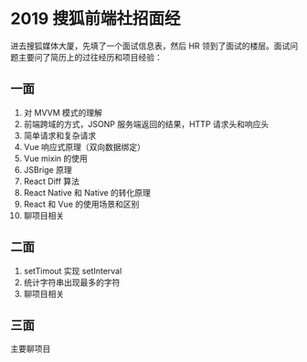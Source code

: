 # 2019 搜狐前端社招面经

进去搜狐媒体大厦，先填了一个面试信息表，然后 HR 领到了面试的楼层。面试问题主要问了简历上的过往经历和项目经验：

## 一面

1. 对 MVVM 模式的理解
2. 前端跨域的方式，JSONP 服务端返回的结果，HTTP 请求头和响应头
3. 简单请求和复杂请求
4. Vue 响应式原理（双向数据绑定）
5. Vue mixin 的使用
6. JSBrige 原理
7. React Diff 算法
8. React Native 和 Native 的转化原理
9. React 和 Vue 的使用场景和区别
10. 聊项目相关

## 二面

1. setTimout 实现 setInterval
2. 统计字符串出现最多的字符
3. 聊项目相关

## 三面

主要聊项目